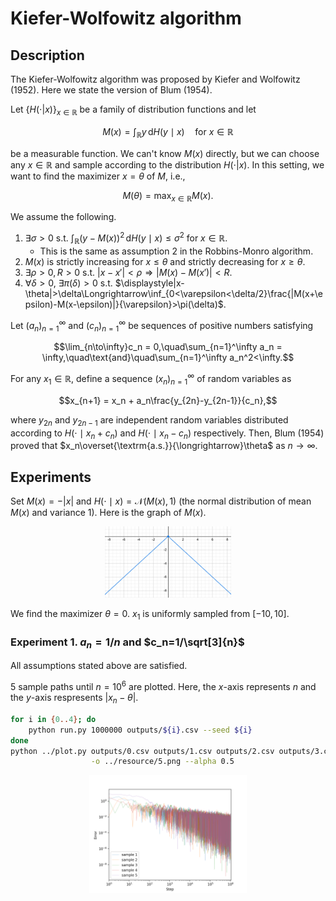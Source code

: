 # Kiefer-Wolfowitz algorithm

## Description
The Kiefer-Wolfowitz algorithm was proposed by Kiefer and Wolfowitz (1952). Here we state the version of Blum (1954).

Let $\{H(\cdot|x)\}_{x\in\mathbb{R}}$ be a family of distribution functions and let

```math
M(x) = \int_\mathbb{R}y\,\mathrm{d}H(y\mid x)\quad\text{for $x\in\mathbb{R}$}
```

be a measurable function. We can't know $M(x)$ directly, but we can choose any $x\in\mathbb{R}$ and sample according to the distribution $H(\cdot|x)$.
In this setting, we want to find the maximizer $x=\theta$ of $M$, i.e.,

```math
M(\theta) = \max_{x\in\mathbb{R}}M(x).
```

We assume the following.
1. $\exists\sigma>0$ s.t. $\displaystyle\int_\mathbb{R}(y-M(x))^2\,\mathrm{d}H(y\mid x)\le\sigma^2$ for $x\in\mathbb{R}$.
    - This is the same as assumption 2 in the Robbins-Monro algorithm.
1. $M(x)$ is strictly increasing for $x\le\theta$ and strictly decreasing for $x\ge\theta$.
1. $\exists\rho>0,R>0$ s.t. $|x-x'|<\rho\Rightarrow|M(x)-M(x')|<R$.
1. $\forall\delta>0$, $\exists\pi(\delta)>0$ s.t. $\displaystyle|x-\theta|>\delta\Longrightarrow\inf_{0<\varepsilon<\delta/2}\frac{|M(x+\epsilon)-M(x-\epsilon)|}{\varepsilon}>\pi(\delta)$.

Let $(a_n)_{n=1}^\infty$ and $(c_n)_{n=1}^\infty$ be sequences of positive numbers satisfying

```math
\lim_{n\to\infty}c_n = 0,\quad\sum_{n=1}^\infty a_n = \infty,\quad\text{and}\quad\sum_{n=1}^\infty a_n^2<\infty.
```

For any $x_1\in\mathbb{R}$, define a sequence $(x_n)_{n=1}^\infty$ of random variables as

```math
x_{n+1} = x_n + a_n\frac{y_{2n}-y_{2n-1}}{c_n},
```

where $y_{2n}$ and $y_{2n-1}$ are independent random variables distributed according to $H(\cdot\mid x_n+c_n)$ and $H(\cdot\mid x_n-c_n)$ respectively.
Then, Blum (1954) proved that $x_n\overset{\textrm{a.s.}}{\longrightarrow}\theta$ as $n\to\infty$.

## Experiments
Set $M(x)=-|x|$ and $H(\cdot\mid x)=\mathcal{N}(M(x),1)$ (the normal distribution of mean $M(x)$ and variance $1$). Here is the graph of $M(x)$.
<div align="center">
    <img src="../resource/M3.png" width="40%">
</div>

We find the maximizer $\theta=0$. $x_1$ is uniformly sampled from $[-10,10]$.

### Experiment 1. $a_n=1/n$ and $c_n=1/\sqrt[3]{n}$
All assumptions stated above are satisfied.

$5$ sample paths until $n=10^6$ are plotted. Here, the $x$-axis represents $n$ and the $y$-axis respresents $|x_n-\theta|$.
```bash
for i in {0..4}; do
    python run.py 1000000 outputs/${i}.csv --seed ${i}
done
python ../plot.py outputs/0.csv outputs/1.csv outputs/2.csv outputs/3.csv outputs/4.csv \
                  -o ../resource/5.png --alpha 0.5
```
<div align="center">
    <img src="../resource/5.png" width="50%">
</div>
